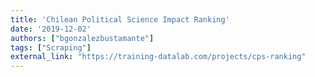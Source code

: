 ```yaml
---
title: 'Chilean Political Science Impact Ranking'
date: '2019-12-02'
authors: ["bgonzalezbustamante"]
tags: ["Scraping"]
external_link: "https://training-datalab.com/projects/cps-ranking"
---
```

